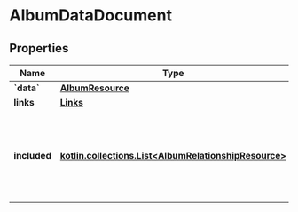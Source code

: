 
# AlbumDataDocument

## Properties
Name | Type | Description | Notes
------------ | ------------- | ------------- | -------------
**&#x60;data&#x60;** | [**AlbumResource**](AlbumResource.md) |  | 
**links** | [**Links**](Links.md) |  |  [optional]
**included** | [**kotlin.collections.List&lt;AlbumRelationshipResource&gt;**](AlbumRelationshipResource.md) | array of resource objects that are related to the primary data and/or each other |  [optional]



